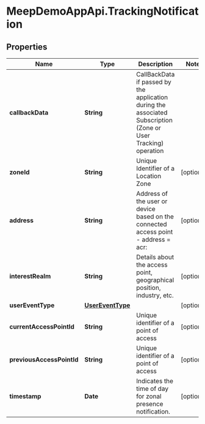 # MeepDemoAppApi.TrackingNotification

## Properties
Name | Type | Description | Notes
------------ | ------------- | ------------- | -------------
**callbackData** | **String** | CallBackData if passed by the application during the associated Subscription (Zone or User Tracking) operation | 
**zoneId** | **String** | Unique Identifier of a Location Zone | [optional] 
**address** | **String** | Address of the user or device based on the connected access point - address = acr:<UE IP address> | [optional] 
**interestRealm** | **String** | Details about the access point, geographical position, industry, etc. | [optional] 
**userEventType** | [**UserEventType**](UserEventType.md) |  | [optional] 
**currentAccessPointId** | **String** | Unique identifier of a point of access | [optional] 
**previousAccessPointId** | **String** | Unique identifier of a point of access | [optional] 
**timestamp** | **Date** | Indicates the time of day for zonal presence notification. | [optional] 


